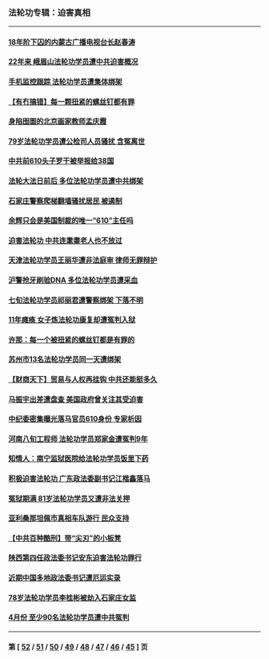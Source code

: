 ### 法轮功专辑：迫害真相
---
#### [18年阶下囚的内蒙古广播电视台长赵春涛](../../pages/nf4379/n12980249.md?05300430) 
#### [22年来 峨眉山法轮功学员遭中共迫害概况](../../pages/nf4379/n12974308.md?05300430) 
#### [手机监控跟踪 法轮功学员遭集体绑架](../../pages/nf4379/n12977989.md?05300430) 
#### [【有冇搞错】每一颗扭紧的螺丝钉都有罪](../../pages/nf4379/n12977983.md?05300430) 
#### [身陷囹圄的北京画家教师孟庆霞](../../pages/nf4379/n12977437.md?05300430) 
#### [79岁法轮功学员遭公检司人员骚扰 含冤离世](../../pages/nf4379/n12976879.md?05300430) 
#### [中共前610头子罗干被举报给38国](../../pages/nf4379/n12975419.md?05300430) 
#### [法轮大法日前后 多位法轮功学员遭中共绑架](../../pages/nf4379/n12970047.md?05300430) 
#### [石家庄警察爬梯翻墙骚扰居民 被遏制](../../pages/nf4379/n12974162.md?05300430) 
#### [余辉只会是美国制裁的唯一“610”主任吗](../../pages/nf4379/n12972837.md?05300430) 
#### [迫害法轮功 中共连耄耋老人也不放过](../../pages/nf4379/n12972320.md?05300430) 
#### [天津法轮功学员王丽华遭非法庭审 律师无罪辩护](../../pages/nf4379/n12971731.md?05300430) 
#### [沪警抢牙刷验DNA 多位法轮功学员遭采血](../../pages/nf4379/n12969218.md?05300430) 
#### [七旬法轮功学员祁丽君遭警察绑架 下落不明](../../pages/nf4379/n12958701.md?05300430) 
#### [11年瘫痪 女子炼法轮功康复却遭冤判入狱](../../pages/nf4379/n12969556.md?05300430) 
#### [许那：每一个被扭紧的螺丝钉都是有罪的](../../pages/nf4379/n12970293.md?05300430) 
#### [苏州市13名法轮功学员同一天遭绑架](../../pages/nf4379/n12969071.md?05300430) 
#### [【财商天下】贸易与人权再挂钩 中共还能挺多久](../../pages/nf4379/n12968324.md?05300430) 
#### [马振宇出差遭盘查 美国政府曾关注其受迫害](../../pages/nf4379/n12954069.md?05300430) 
#### [中纪委密集曝光落马官员610身份 专家析因](../../pages/nf4379/n12965122.md?05300430) 
#### [河南八旬工程师 法轮功学员郑家金遭冤判9年](../../pages/nf4379/n12966181.md?05300430) 
#### [知情人：南宁监狱医院给法轮功学员饭里下药](../../pages/nf4379/n12963981.md?05300430) 
#### [积极迫害法轮功 广东政法委副书记江楷鑫落马](../../pages/nf4379/n12963572.md?05300430) 
#### [冤狱期满 81岁法轮功学员又遭非法关押](../../pages/nf4379/n12960945.md?05300430) 
#### [亚利桑那坦佩市真相车队游行 民众支持](../../pages/nf4379/n12961510.md?05300430) 
#### [【中共百种酷刑】带“尖刃”的小板凳](../../pages/nf4379/n12961000.md?05300430) 
#### [陕西第四任政法委书记安东迫害法轮功罪行](../../pages/nf4379/n12960418.md?05300430) 
#### [近期中国多地政法委书记遭厄运实录](../../pages/nf4379/n12958032.md?05300430) 
#### [78岁法轮功学员李桂彬被劫入石家庄女监](../../pages/nf4379/n12956151.md?05300430) 
#### [4月份 至少90名法轮功学员遭中共冤判](../../pages/nf4379/n12955972.md?05300430) 

---
#### 第 [ [52](./52.md?05300430) / [51](./51.md?05300430) / [50](./50.md?05300430) / [49](./49.md?05300430) / [48](./48.md?05300430) / [47](./47.md?05300430) / [46](./46.md?05300430) / [45](./45.md?05300430) ] 页
